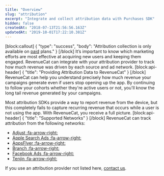 ```yaml
---
title: "Overview"
slug: "attribution"
excerpt: "Integrate and collect attribution data with Purchases SDK"
hidden: false
createdAt: "2018-07-13T21:56:56.163Z"
updatedAt: "2019-10-01T17:22:10.381Z"
---
```

[block:callout]
{
  "type": "success",
  "body": "Attribution collection is only available on [paid](https://www.revenuecat.com/pricing) plans."
}
[/block]
It’s important to know which marketing efforts are most effective at acquiring new users and keeping them engaged. RevenueCat can integrate with your attribution provider to track how much revenue was driven by each source and ad network.
[block:api-header]
{
  "title": "Providing Attribution Data to RevenueCat"
}
[/block]
RevenueCat can help you understand precisely how much revenue your campaigns generate even if users stop opening up the app. By continuing to follow your cohorts whether they're active users or not, you'll know the long tail revenue generated by your campaigns.

Most attribution SDKs provide a way to report revenue from the device, but this completely fails to capture recurring revenue that occurs while a user is not using the app. With RevenueCat, you receive a full picture.
[block:api-header]
{
  "title": "Supported Networks"
}
[/block]
RevenueCat can track attribution from the following networks:

  * [Adjust :fa-arrow-right:](doc:adjust)
  * [Apple Search Ads :fa-arrow-right:](doc:apple-search-ads)
  * [AppsFlyer :fa-arrow-right:](doc:appsflyer) 
  * [Branch :fa-arrow-right:](doc:branch)
  * [Facebook Ads :fa-arrow-right:](doc:facebook-ads) 
  * [Tenjin :fa-arrow-right:](doc:tenjin)

If you use an attribution provider not listed here, [contact us](https://www.revenuecat.com/contact).